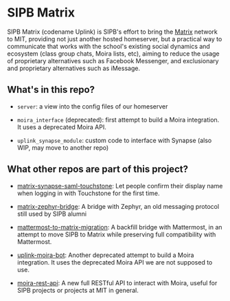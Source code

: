 # SIPB Matrix

SIPB Matrix (codename Uplink) is SIPB's effort to bring the [Matrix](https://matrix.org) network to MIT, providing not just another hosted homeserver, but a practical way to communicate that works with the school's existing social dynamics and ecosystem (class group chats, Moira lists, etc), aiming to reduce the usage of proprietary alternatives such as Facebook Messenger, and exclusionary and proprietary alternatives such as iMessage.

## What's in this repo?

* `server`: a view into the config files of our homeserver

* `moira_interface` (deprecated): first attempt to build a Moira integration. It uses a deprecated Moira API.

* `uplink_synapse_module`: custom code to interface with Synapse (also WIP, may move to another repo)

## What other repos are part of this project?

* [matrix-synapse-saml-touchstone](https://github.com/gabrc52/matrix-synapse-saml-touchstone): Let people confirm their display name when logging in with Touchstone for the first time.

* [matrix-zephyr-bridge](https://github.com/sipb/matrix-zephyr-bridge): A bridge with Zephyr, an old messaging protocol still used by SIPB alumni

* [mattermost-to-matrix-migration](https://github.com/gabrc52/mattermost-to-matrix-migration): A backfill bridge with Mattermost, in an attempt to move SIPB to Matrix while preserving full compatibility with Mattermost.

* [uplink-moira-bot](https://github.com/sipb/uplink-moira-bot): Another deprecated attempt to build a Moira integration. It uses the deprecated Moira API we are not supposed to use.

* [moira-rest-api](https://github.com/gabrc52/moira-rest-api): A new full RESTful API to interact with Moira, useful for SIPB projects or projects at MIT in general.
